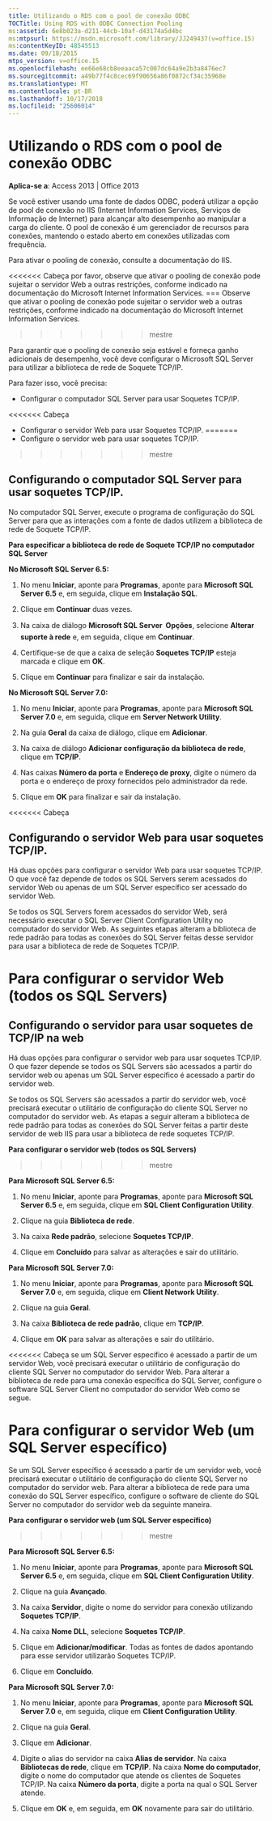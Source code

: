 ```yaml
---
title: Utilizando o RDS com o pool de conexão ODBC
TOCTitle: Using RDS with ODBC Connection Pooling
ms:assetid: 6e8b023a-d211-44cb-10af-d43174a5d4bc
ms:mtpsurl: https://msdn.microsoft.com/library/JJ249437(v=office.15)
ms:contentKeyID: 48545513
ms.date: 09/18/2015
mtps_version: v=office.15
ms.openlocfilehash: ee66e68cb8eeaaca57c007dc64a9e2b3a8476ec7
ms.sourcegitcommit: a49b77f4c8cec69f90656a86f0872cf34c35968e
ms.translationtype: MT
ms.contentlocale: pt-BR
ms.lasthandoff: 10/17/2018
ms.locfileid: "25606014"
---
```

# <a name="using-rds-with-odbc-connection-pooling"></a>Utilizando o RDS com o pool de conexão ODBC


**Aplica-se a**: Access 2013 | Office 2013

Se você estiver usando uma fonte de dados ODBC, poderá utilizar a opção de pool de conexão no IIS (Internet Information Services, Serviços de Informação de Internet) para alcançar alto desempenho ao manipular a carga do cliente. O pool de conexão é um gerenciador de recursos para conexões, mantendo o estado aberto em conexões utilizadas com frequência.

Para ativar o pooling de conexão, consulte a documentação do IIS.

<<<<<<< Cabeça por favor, observe que ativar o pooling de conexão pode sujeitar o servidor Web a outras restrições, conforme indicado na documentação do Microsoft Internet Information Services.
=== Observe que ativar o pooling de conexão pode sujeitar o servidor web a outras restrições, conforme indicado na documentação do Microsoft Internet Information Services.
>>>>>>> mestre

Para garantir que o pooling de conexão seja estável e forneça ganho adicionais de desempenho, você deve configurar o Microsoft SQL Server para utilizar a biblioteca de rede de Soquete TCP/IP.

Para fazer isso, você precisa:

  - Configurar o computador SQL Server para usar Soquetes TCP/IP.

<<<<<<< Cabeça
  - Configurar o servidor Web para usar Soquetes TCP/IP.
=======
  - Configure o servidor web para usar soquetes TCP/IP.
>>>>>>> mestre

## <a name="configuring-the-sql-server-computer-to-use-tcpip-sockets"></a>Configurando o computador SQL Server para usar soquetes TCP/IP.

No computador SQL Server, execute o programa de configuração do SQL Server para que as interações com a fonte de dados utilizem a biblioteca de rede de Soquete TCP/IP.

**Para especificar a biblioteca de rede de Soquete TCP/IP no computador SQL Server**

**No Microsoft SQL Server 6.5:**

1.  No menu **Iniciar**, aponte para **Programas**, aponte para **Microsoft SQL Server 6.5** e, em seguida, clique em **Instalação SQL**.

2.  Clique em **Continuar** duas vezes.

3.  Na caixa de diálogo **Microsoft SQL Server  Opções**, selecione **Alterar suporte à rede** e, em seguida, clique em **Continuar**.

4.  Certifique-se de que a caixa de seleção **Soquetes TCP/IP** esteja marcada e clique em **OK**.

5.  Clique em **Continuar** para finalizar e sair da instalação.

**No Microsoft SQL Server 7.0:**

1.  No menu **Iniciar**, aponte para **Programas**, aponte para **Microsoft SQL Server 7.0** e, em seguida, clique em **Server Network Utility**.

2.  Na guia **Geral** da caixa de diálogo, clique em **Adicionar**.

3.  Na caixa de diálogo **Adicionar configuração da biblioteca de rede**, clique em **TCP/IP**.

4.  Nas caixas **Número da porta** e **Endereço de proxy**, digite o número da porta e o endereço de proxy fornecidos pelo administrador da rede.

5.  Clique em **OK** para finalizar e sair da instalação.

<<<<<<< Cabeça
## <a name="configuring-the-web-server-to-use-tcpip-sockets"></a>Configurando o servidor Web para usar soquetes TCP/IP.

Há duas opções para configurar o servidor Web para usar soquetes TCP/IP. O que você faz depende de todos os SQL Servers serem acessados do servidor Web ou apenas de um SQL Server específico ser acessado do servidor Web.

Se todos os SQL Servers forem acessados do servidor Web, será necessário executar o SQL Server Client Configuration Utility no computador do servidor Web. As seguintes etapas alteram a biblioteca de rede padrão para todas as conexões do SQL Server feitas desse servidor para usar a biblioteca de rede de Soquetes TCP/IP.

<a name="to-configure-the-web-server-all-sql-servers"></a>**Para configurar o servidor Web (todos os SQL Servers)**
=======
## <a name="configuring-the-web-server-to-use-tcpip-sockets"></a>Configurando o servidor para usar soquetes de TCP/IP na web

Há duas opções para configurar o servidor web para usar soquetes TCP/IP. O que fazer depende se todos os SQL Servers são acessados a partir do servidor web ou apenas um SQL Server específico é acessado a partir do servidor web.

Se todos os SQL Servers são acessados a partir do servidor web, você precisará executar o utilitário de configuração do cliente SQL Server no computador do servidor web. As etapas a seguir alteram a biblioteca de rede padrão para todas as conexões do SQL Server feitas a partir deste servidor de web IIS para usar a biblioteca de rede soquetes TCP/IP.

**Para configurar o servidor web (todos os SQL Servers)**
>>>>>>> mestre

**Para Microsoft SQL Server 6.5:**

1.  No menu **Iniciar**, aponte para **Programas**, aponte para **Microsoft SQL Server 6.5** e, em seguida, clique em **SQL Client Configuration Utility**.

2.  Clique na guia **Biblioteca de rede**.

3.  Na caixa **Rede padrão**, selecione **Soquetes TCP/IP**.

4.  Clique em **Concluído** para salvar as alterações e sair do utilitário.

**Para Microsoft SQL Server 7.0:**

1.  No menu **Iniciar**, aponte para **Programas**, aponte para **Microsoft SQL Server 7.0** e, em seguida, clique em **Client Network Utility**.

2.  Clique na guia **Geral**.

3.  Na caixa **Biblioteca de rede padrão**, clique em **TCP/IP**.

4.  Clique em **OK** para salvar as alterações e sair do utilitário.

<<<<<<< Cabeça se um SQL Server específico é acessado a partir de um servidor Web, você precisará executar o utilitário de configuração do cliente SQL Server no computador do servidor Web. Para alterar a biblioteca de rede para uma conexão específica do SQL Server, configure o software SQL Server Client no computador do servidor Web como se segue.

<a name="to-configure-the-web-server-a-specific-sql-server"></a>**Para configurar o servidor Web (um SQL Server específico)**
=======
Se um SQL Server específico é acessado a partir de um servidor web, você precisará executar o utilitário de configuração do cliente SQL Server no computador do servidor web. Para alterar a biblioteca de rede para uma conexão do SQL Server específico, configure o software de cliente do SQL Server no computador do servidor web da seguinte maneira.

**Para configurar o servidor web (um SQL Server específico)**
>>>>>>> mestre

**Para Microsoft SQL Server 6.5:**

1.  No menu **Iniciar**, aponte para **Programas**, aponte para **Microsoft SQL Server 6.5** e, em seguida, clique em **SQL Client Configuration Utility**.

2.  Clique na guia **Avançado**.

3.  Na caixa **Servidor**, digite o nome do servidor para conexão utilizando **Soquetes TCP/IP**.

4.  Na caixa **Nome DLL**, selecione **Soquetes TCP/IP**.

5.  Clique em **Adicionar/modificar**. Todas as fontes de dados apontando para esse servidor utilizarão Soquetes TCP/IP.

6.  Clique em **Concluído**.

**Para Microsoft SQL Server 7.0:**

1.  No menu **Iniciar**, aponte para **Programas**, aponte para **Microsoft SQL Server 7.0** e, em seguida, clique em **Client Configuration Utility**.

2.  Clique na guia **Geral**.

3.  Clique em **Adicionar**.

4.  Digite o alias do servidor na caixa **Alias de servidor**. Na caixa **Bibliotecas de rede**, clique em **TCP/IP**. Na caixa **Nome do computador**, digite o nome do computador que atende os clientes de Soquetes TCP/IP. Na caixa **Número da porta**, digite a porta na qual o SQL Server atende.

5.  Clique em **OK** e, em seguida, em **OK** novamente para sair do utilitário.

